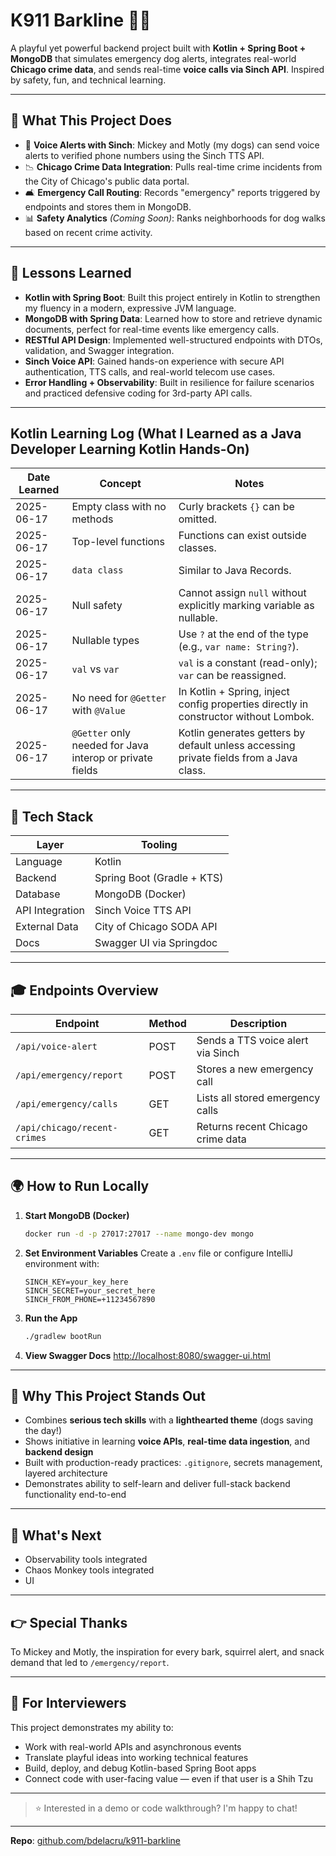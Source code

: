 # K911 Barkline 🐶🚨

A playful yet powerful backend project built with **Kotlin + Spring Boot + MongoDB** that simulates emergency dog
alerts, integrates real-world **Chicago crime data**, and sends real-time **voice calls via Sinch API**. Inspired by
safety, fun, and technical learning.

---

## 🌟 What This Project Does

* 📢 **Voice Alerts with Sinch**: Mickey and Motly (my dogs) can send voice alerts to verified phone numbers using the
  Sinch TTS API.
* 📉 **Chicago Crime Data Integration**: Pulls real-time crime incidents from the City of Chicago's public data portal.
* 🛋️ **Emergency Call Routing**: Records "emergency" reports triggered by endpoints and stores them in MongoDB.
* 📊 **Safety Analytics** *(Coming Soon)*: Ranks neighborhoods for dog walks based on recent crime activity.

---

## 🧳 Lessons Learned

* **Kotlin with Spring Boot**: Built this project entirely in Kotlin to strengthen my fluency in a modern, expressive
  JVM language.
* **MongoDB with Spring Data**: Learned how to store and retrieve dynamic documents, perfect for real-time events like
  emergency calls.
* **RESTful API Design**: Implemented well-structured endpoints with DTOs, validation, and Swagger integration.
* **Sinch Voice API**: Gained hands-on experience with secure API authentication, TTS calls, and real-world telecom use
  cases.
* **Error Handling + Observability**: Built in resilience for failure scenarios and practiced defensive coding for
  3rd-party API calls.

---

## Kotlin Learning Log (What I Learned as a Java Developer Learning Kotlin Hands-On)

| Date Learned | Concept                                                  | Notes                                                                                  |
|--------------|----------------------------------------------------------|----------------------------------------------------------------------------------------|
| 2025-06-17   | Empty class with no methods                              | Curly brackets `{}` can be omitted.                                                    |
| 2025-06-17   | Top-level functions                                      | Functions can exist outside classes.                                                   |
| 2025-06-17   | `data class`                                             | Similar to Java Records.                                                               |
| 2025-06-17   | Null safety                                              | Cannot assign `null` without explicitly marking variable as nullable.                  |
| 2025-06-17   | Nullable types                                           | Use `?` at the end of the type (e.g., `var name: String?`).                            |
| 2025-06-17   | `val` vs `var`                                           | `val` is a constant (read-only); `var` can be reassigned.                              |
| 2025-06-17   | No need for `@Getter` with `@Value`                      | In Kotlin + Spring, inject config properties directly in constructor without Lombok.   |
| 2025-06-17   | `@Getter` only needed for Java interop or private fields | Kotlin generates getters by default unless accessing private fields from a Java class. |

---

## 🔧 Tech Stack

| Layer           | Tooling                    |
|-----------------|----------------------------|
| Language        | Kotlin                     |
| Backend         | Spring Boot (Gradle + KTS) |
| Database        | MongoDB (Docker)           |
| API Integration | Sinch Voice TTS API        |
| External Data   | City of Chicago SODA API   |
| Docs            | Swagger UI via Springdoc   |

---

## 🎓 Endpoints Overview

| Endpoint                     | Method | Description                       |
|------------------------------|--------|-----------------------------------|
| `/api/voice-alert`           | POST   | Sends a TTS voice alert via Sinch |
| `/api/emergency/report`      | POST   | Stores a new emergency call       |
| `/api/emergency/calls`       | GET    | Lists all stored emergency calls  |
| `/api/chicago/recent-crimes` | GET    | Returns recent Chicago crime data |

---

## 🌍 How to Run Locally

1. **Start MongoDB (Docker)**

   ```bash
   docker run -d -p 27017:27017 --name mongo-dev mongo
   ```

2. **Set Environment Variables** Create a `.env` file or configure IntelliJ environment with:

   ```env
   SINCH_KEY=your_key_here
   SINCH_SECRET=your_secret_here
   SINCH_FROM_PHONE=+11234567890
   ```

3. **Run the App**

   ```bash
   ./gradlew bootRun
   ```

4. **View Swagger Docs**
   [http://localhost:8080/swagger-ui.html](http://localhost:8080/swagger-ui.html)

---

## 💬 Why This Project Stands Out

* Combines **serious tech skills** with a **lighthearted theme** (dogs saving the day!)
* Shows initiative in learning **voice APIs**, **real-time data ingestion**, and **backend design**
* Built with production-ready practices: `.gitignore`, secrets management, layered architecture
* Demonstrates ability to self-learn and deliver full-stack backend functionality end-to-end

---

## 🚀 What's Next

* Observability tools integrated
* Chaos Monkey tools integrated
* UI

---

## 👉 Special Thanks

To Mickey and Motly, the inspiration for every bark, squirrel alert, and snack demand that led to `/emergency/report`.

---

## 💼 For Interviewers

This project demonstrates my ability to:

* Work with real-world APIs and asynchronous events
* Translate playful ideas into working technical features
* Build, deploy, and debug Kotlin-based Spring Boot apps
* Connect code with user-facing value — even if that user is a Shih Tzu

---

> ⭐ Interested in a demo or code walkthrough? I'm happy to chat!

---

**Repo**: [github.com/bdelacru/k911-barkline](https://github.com/bdelacru/k911-barkline)
